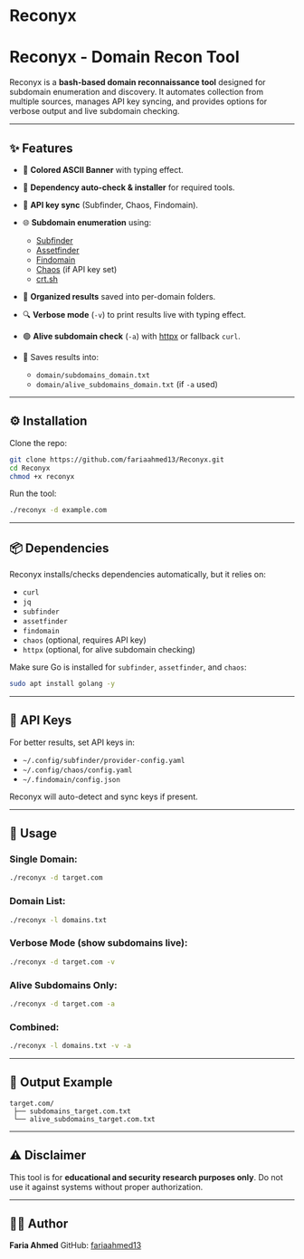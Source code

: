 # Reconyx
# Reconyx - Domain Recon Tool

Reconyx is a **bash-based domain reconnaissance tool** designed for subdomain enumeration and discovery.
It automates collection from multiple sources, manages API key syncing, and provides options for verbose output and live subdomain checking.

---

## ✨ Features

* 🎨 **Colored ASCII Banner** with typing effect.
* 🔧 **Dependency auto-check & installer** for required tools.
* 🔑 **API key sync** (Subfinder, Chaos, Findomain).
* 🌐 **Subdomain enumeration** using:

  * [Subfinder](https://github.com/projectdiscovery/subfinder)
  * [Assetfinder](https://github.com/tomnomnom/assetfinder)
  * [Findomain](https://github.com/findomain/findomain)
  * [Chaos](https://github.com/projectdiscovery/chaos-client) (if API key set)
  * [crt.sh](https://crt.sh/)
* 📂 **Organized results** saved into per-domain folders.
* 🔍 **Verbose mode** (`-v`) to print results live with typing effect.
* 🟢 **Alive subdomain check** (`-a`) with [httpx](https://github.com/projectdiscovery/httpx) or fallback `curl`.
* 📝 Saves results into:

  * `domain/subdomains_domain.txt`
  * `domain/alive_subdomains_domain.txt` (if `-a` used)

---

## ⚙️ Installation

Clone the repo:

```bash
git clone https://github.com/fariaahmed13/Reconyx.git
cd Reconyx
chmod +x reconyx
```

Run the tool:

```bash
./reconyx -d example.com
```

---

## 📦 Dependencies

Reconyx installs/checks dependencies automatically, but it relies on:

* `curl`
* `jq`
* `subfinder`
* `assetfinder`
* `findomain`
* `chaos` (optional, requires API key)
* `httpx` (optional, for alive subdomain checking)

Make sure Go is installed for `subfinder`, `assetfinder`, and `chaos`:

```bash
sudo apt install golang -y
```

---

## 🔑 API Keys

For better results, set API keys in:

* `~/.config/subfinder/provider-config.yaml`
* `~/.config/chaos/config.yaml`
* `~/.findomain/config.json`

Reconyx will auto-detect and sync keys if present.

---

## 🚀 Usage

### Single Domain:

```bash
./reconyx -d target.com
```

### Domain List:

```bash
./reconyx -l domains.txt
```

### Verbose Mode (show subdomains live):

```bash
./reconyx -d target.com -v
```

### Alive Subdomains Only:

```bash
./reconyx -d target.com -a
```

### Combined:

```bash
./reconyx -l domains.txt -v -a
```

---

## 📂 Output Example

```
target.com/
 ├── subdomains_target.com.txt
 └── alive_subdomains_target.com.txt
```

---

## ⚠️ Disclaimer

This tool is for **educational and security research purposes only**.
Do not use it against systems without proper authorization.

---

## 👨‍💻 Author

**Faria Ahmed**
GitHub: [fariaahmed13](https://github.com/fariaahmed13)
